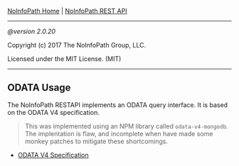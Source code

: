 [NoInfoPath Home](http://gitlab.imginconline.com/noinfopath/noinfopath/wikis/home) | [NoInfoPath REST API](home)

___

*@version 2.0.20*

Copyright (c) 2017 The NoInfoPath Group, LLC.

Licensed under the MIT License. (MIT)

___

ODATA Usage
-----------
The NoInfoPath RESTAPI implements an ODATA query interface.  It is based on the ODATA V4 specification.

> This was implemented using an NPM library called `odata-v4-mongodb`. The implentation is flaw, and
> incomplete when have made some monkey patches to mitigate these shortcomings.

- [ODATA V4 Specification](http://www.odata.org/documentation/)

